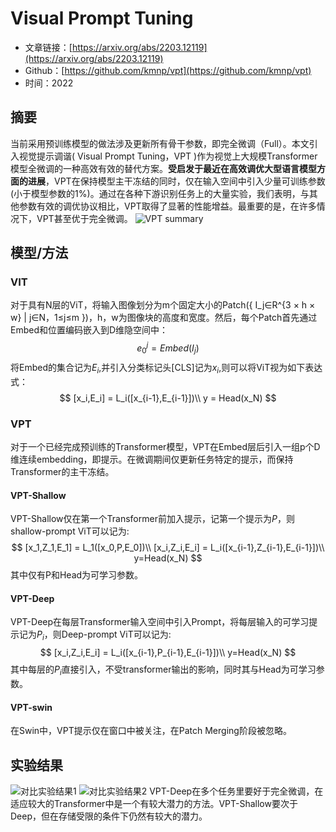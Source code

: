 # Visual Prompt Tuning
- 文章链接：[https://arxiv.org/abs/2203.12119](https://arxiv.org/abs/2203.12119)
- Github：[https://github.com/kmnp/vpt](https://github.com/kmnp/vpt)
- 时间：2022
## 摘要
当前采用预训练模型的做法涉及更新所有骨干参数，即完全微调（Full）。本文引入视觉提示调谐( Visual Prompt Tuning，VPT )作为视觉上大规模Transformer模型全微调的一种高效有效的替代方案。**受启发于最近在高效调优大型语言模型方面的进展**，VPT在保持模型主干冻结的同时，仅在输入空间中引入少量可训练参数(小于模型参数的1\%)。通过在各种下游识别任务上的大量实验，我们表明，与其他参数有效的调优协议相比，VPT取得了显著的性能增益。最重要的是，在许多情况下，VPT甚至优于完全微调。
![VPT summary](./VPT/image.png)
## 模型/方法
### VIT
对于具有N层的ViT，将输入图像划分为m个固定大小的Patch\(\{ I_j∈R^{3 × h × w} | j∈N，1≤j≤m \}\)，h，w为图像块的高度和宽度。然后，每个Patch首先通过Embed和位置编码嵌入到D维隐空间中：
$$
e_0^j = Embed(I_j)
$$
将Embed的集合记为$E_i$,并引入分类标记头[CLS]记为$x_i$,则可以将ViT视为如下表达式：
$$
[x_i,E_i] = L_i([x_{i-1},E_{i-1}])\\
y = Head(x_N)
$$
### VPT
对于一个已经完成预训练的Transformer模型，VPT在Embed层后引入一组p个D维连续embedding，即提示。在微调期间仅更新任务特定的提示，而保持Transformer的主干冻结。
#### VPT-Shallow
VPT-Shallow仅在第一个Transformer前加入提示，记第一个提示为$P$，则shallow-prompt ViT可以记为:
$$
[x_1,Z_1,E_1] = L_1([x_0,P,E_0])\\
[x_i,Z_i,E_i] = L_i([x_{i-1},Z_{i-1},E_{i-1}])\\
y=Head(x_N)
$$
其中仅有P和Head为可学习参数。
#### VPT-Deep
VPT-Deep在每层Transformer输入空间中引入Prompt，将每层输入的可学习提示记为$P_i$，则Deep-prompt ViT可以记为:
$$
[x_i,Z_i,E_i] = L_i([x_{i-1},P_{i-1},E_{i-1}])\\
y=Head(x_N)
$$
其中每层的$P_i$直接引入，不受transformer输出的影响，同时其与Head为可学习参数。
#### VPT-swin
在Swin中，VPT提示仅在窗口中被关注，在Patch Merging阶段被忽略。
## 实验结果
![对比实验结果1](./VPT/result_1.png)
![对比实验结果2](./VPT/result_2.png)
VPT-Deep在多个任务里要好于完全微调，在适应较大的Transformer中是一个有较大潜力的方法。VPT-Shallow要次于Deep，但在存储受限的条件下仍然有较大的潜力。
